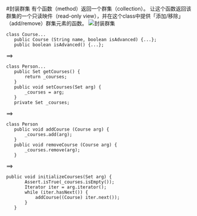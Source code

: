 #封装群集
有个函数（method）返回一个群集（collection）。
让这个函数返回该群集的一个只读映件（read-only view），并在这个class中提供「添加/移除」（add/remove）群集元素的函数。
![封装群集](https://img.imgdb.cn/item/601ba8e73ffa7d37b359ff70.jpg)
```$xslt
class Course...
   public Course (String name, boolean isAdvanced) {...};
   public boolean isAdvanced() {...};
```
==>
```$xslt
class Person...
   public Set getCourses() {
       return _courses;
   }
   public void setCourses(Set arg) {
       _courses = arg;
   }
   private Set _courses;
```
==>
```$xslt
class Person
   public void addCourse (Course arg) {
       _courses.add(arg);
   }
   public void removeCourse (Course arg) {
       _courses.remove(arg);
   }
```
==>
```$xslt
public void initializeCourses(Set arg) {
       Assert.isTrue(_courses.isEmpty());
       Iterator iter = arg.iterator();
       while (iter.hasNext()) {
           addCourse((Course) iter.next());
       }
   }
```